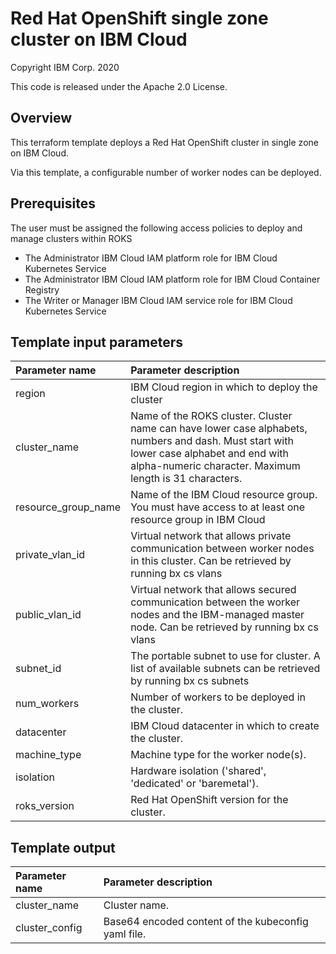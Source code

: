 # Red Hat OpenShift single zone cluster on IBM Cloud
Copyright IBM Corp. 2020 

This code is released under the Apache 2.0 License.

## Overview
This terraform template deploys a Red Hat OpenShift cluster in single zone on IBM Cloud.

Via this template, a configurable number of worker nodes can be deployed.

## Prerequisites
The user must be assigned the following access policies to deploy and manage clusters within ROKS
  * The Administrator IBM Cloud IAM platform role for IBM Cloud Kubernetes Service
  * The Administrator IBM Cloud IAM platform role for IBM Cloud Container Registry
  * The Writer or Manager IBM Cloud IAM service role for IBM Cloud Kubernetes Service

## Template input parameters

| Parameter name         | Parameter description |
| :---                   | :---        |
| region                 | IBM Cloud region in which to deploy the cluster |
| cluster_name           | Name of the ROKS cluster. Cluster name can have lower case alphabets, numbers and dash. Must start with lower case alphabet and end with alpha-numeric character. Maximum length is 31 characters. |
| resource\_group\_name  | Name of the IBM Cloud resource group. You must have access to at least one resource group in IBM Cloud |
| private\_vlan\_id      | Virtual network that allows private communication between worker nodes in this cluster. Can be retrieved by running bx cs vlans <location> |
| public\_vlan\_id       | Virtual network that allows secured communication between the worker nodes and the IBM-managed master node. Can be retrieved by running bx cs vlans <location> |
| subnet_id              | The portable subnet to use for cluster. A list of available subnets can be retrieved by running bx cs subnets |
| num_workers            | Number of workers to be deployed in the cluster. |
| datacenter             | IBM Cloud datacenter in which to create the cluster. |
| machine_type           | Machine type for the worker node(s). |
| isolation              | Hardware isolation ('shared', 'dedicated' or 'baremetal'). |
| roks_version           | Red Hat OpenShift version for the cluster.  |

## Template output
| Parameter name         | Parameter description |
| :---                   | :---        |
| cluster_name           | Cluster name. |
| cluster_config         | Base64 encoded content of the kubeconfig yaml file. |

